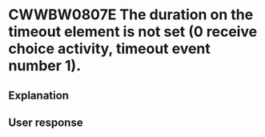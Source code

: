 # CWWBW0807E The duration on the timeout element is not set (0 receive choice activity, timeout event number 1).

## Explanation

## User response